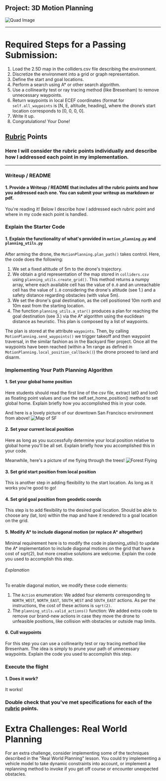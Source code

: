 ## Project: 3D Motion Planning
![Quad Image](./misc/enroute.png)

---


# Required Steps for a Passing Submission:
1. Load the 2.5D map in the colliders.csv file describing the environment.
2. Discretize the environment into a grid or graph representation.
3. Define the start and goal locations.
4. Perform a search using A* or other search algorithm.
5. Use a collinearity test or ray tracing method (like Bresenham) to remove unnecessary waypoints.
6. Return waypoints in local ECEF coordinates (format for `self.all_waypoints` is [N, E, altitude, heading], where the drone’s start location corresponds to [0, 0, 0, 0].
7. Write it up.
8. Congratulations!  Your Done!

## [Rubric](https://review.udacity.com/#!/rubrics/1534/view) Points
### Here I will consider the rubric points individually and describe how I addressed each point in my implementation.  

---
### Writeup / README

#### 1. Provide a Writeup / README that includes all the rubric points and how you addressed each one.  You can submit your writeup as markdown or pdf.  

You're reading it! Below I describe how I addressed each rubric point and where in my code each point is handled.

### Explain the Starter Code

#### 1. Explain the functionality of what's provided in `motion_planning.py` and `planning_utils.py`

After arming the drone, the `MotionPlanning.plan_path()` takes control. 
Here, the code does the following:

1. We set a fixed altitude of 5m to the drone's trajectory.
2. We obtain a grid representation of the map stored in `colliders.csv` using `planning_utils.create_grid()`.
This method returns a numpy array, where each available cell has the value of `0.0` and an unreachable cell
has the value of `1.0` considering the drone's altitude (see 1.) and a safety distance regarding 
obstacles (with value 5m).
3. We set the drone's goal destination, as the cell positioned 10m north and 10m east from the starting
location.
4. The function `planning_utils.a_star()` produces a plan for reaching the goal destination (see 3.)
via the A* algorithm using the euclidean distance as heuristic.
This plan is composed by a list of waypoints.

The plan is stored at the attribute `waypoints`. Then, by calling `MotionPlanning.send_waypoints()`
we trigger takeoff and then waypoint traversal, in the similar fashion as in
the Backyard flier project.
Once all the waypoints have been reached (within a 1m range as defined in `MotionPlanning.local_position_callback()`)
the drone proceed to land and disarm.


### Implementing Your Path Planning Algorithm

#### 1. Set your global home position
Here students should read the first line of the csv file, extract lat0 and lon0 as floating point values and use the self.set_home_position() method to set global home. Explain briefly how you accomplished this in your code.


And here is a lovely picture of our downtown San Francisco environment from above!
![Map of SF](./misc/map.png)

#### 2. Set your current local position
Here as long as you successfully determine your local position relative to global home you'll be all set. Explain briefly how you accomplished this in your code.


Meanwhile, here's a picture of me flying through the trees!
![Forest Flying](./misc/in_the_trees.png)

#### 3. Set grid start position from local position
This is another step in adding flexibility to the start location. As long as it works you're good to go!

#### 4. Set grid goal position from geodetic coords
This step is to add flexibility to the desired goal location. Should be able to choose any (lat, lon) within the map and have it rendered to a goal location on the grid.

#### 5. Modify A* to include diagonal motion (or replace A* altogether)
Minimal requirement here is to modify the code in planning_utils() to update the A* implementation to include diagonal motions on the grid that have a cost of sqrt(2), but more creative solutions are welcome. Explain the code you used to accomplish this step.

###### Explanation 
To enable diagonal motion, we modify these code elements:

1. The `Action` enumeration: We added four elements corresponding
to `NORTH_WEST`, `NORTH_EAST`, `SOUTH_WEST` and `SOUTH_EAST` actions.
As per the instructions, the cost of these actions is `sqrt(2)`.
2. The `planning_utils.valid_actions()` function: We added extra code
to remove our brand-new actions in case they move the drone
to unfeasible positions, like collision with obstacles or outside 
map limits.


#### 6. Cull waypoints 
For this step you can use a collinearity test or ray tracing method like Bresenham. The idea is simply to prune your path of unnecessary waypoints. Explain the code you used to accomplish this step.



### Execute the flight
#### 1. Does it work?
It works!

### Double check that you've met specifications for each of the [rubric](https://review.udacity.com/#!/rubrics/1534/view) points.
  
# Extra Challenges: Real World Planning

For an extra challenge, consider implementing some of the techniques described in the "Real World Planning" lesson. You could try implementing a vehicle model to take dynamic constraints into account, or implement a replanning method to invoke if you get off course or encounter unexpected obstacles.



